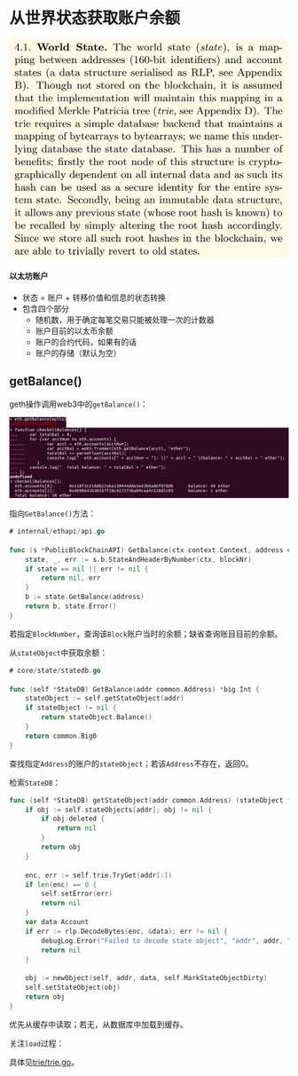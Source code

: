 # 从世界状态获取账户余额

![世界状态](img/accountBalance_worldState.png)

#### 以太坊账户

* 状态 = 账户 + 转移价值和信息的状态转换
* 包含四个部分
    * 随机数，用于确定每笔交易只能被处理一次的计数器
    * 账户目前的以太币余额
    * 账户的合约代码，如果有的话
    * 账户的存储（默认为空）

## getBalance()

geth操作调用web3中的`getBalance()`：

![eth.getBalance()](img/accountBalance_eth.png)

指向`GetBalance()`方法：

```go
# internal/ethapi/api.go

func (s *PublicBlockChainAPI) GetBalance(ctx context.Context, address common.Address, blockNr rpc.BlockNumber) (*big.Int, error) {
    state, _, err := s.b.StateAndHeaderByNumber(ctx, blockNr)
    if state == nil || err != nil {
        return nil, err
    }
    b := state.GetBalance(address)
    return b, state.Error()
}
```

若指定`BlockNumber`，查询该`Block`账户当时的余额；缺省查询账目目前的余额。

从`stateObject`中获取余额：

```go
# core/state/statedb.go

func (self *StateDB) GetBalance(addr common.Address) *big.Int {
    stateObject := self.getStateObject(addr)
    if stateObject != nil {
        return stateObject.Balance()
    }
    return common.Big0
}
```

查找指定`Address`的账户的`stateObject`；若该`Address`不存在，返回0。

检索`StateDB`：

```go
func (self *StateDB) getStateObject(addr common.Address) (stateObject *stateObject) {
    if obj := self.stateObjects[addr]; obj != nil {
        if obj.deleted {
            return nil
        }
        return obj
    }

    enc, err := self.trie.TryGet(addr[:])
    if len(enc) == 0 {
        self.setError(err)
        return nil
    }
    var data Account
    if err := rlp.DecodeBytes(enc, &data); err != nil {
        debugLog.Error("Failed to decode state object", "addr", addr, "err", err)
        return nil
    }

    obj := newObject(self, addr, data, self.MarkStateObjectDirty)
    self.setStateObject(obj)
    return obj
}
```

优先从缓存中读取；若无，从数据库中加载到缓存。

关注`load`过程：

具体见[trie/trie.go](./docs/trie.md#triego)。


